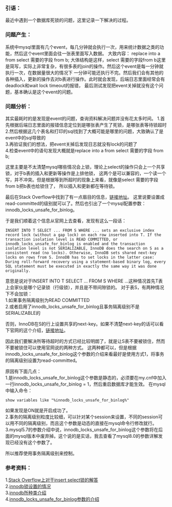 ### 引语：
最近中遇到一个数据库死锁的问题，这里记录一下解决的过程。


### 问题产生：
系统中mysql里面有几个event，每几分钟就会执行一次，用来统计数据之类的功能，然后这个event里面会往一张表里面写入数据。
大致内容：
replace into a from select 需要的字段 from b;
大体结构是这样，select 需要的字段from b这里是简写，实际上非常复杂，有很多表的join的操作。然后这个event是每一分钟就执行一次，在数据量很大的情况下
一分钟可能还执行不完。然后我们会有其他的各种插入，更新的操作去对b表进行操作。此时就会发现，后端日志里面经常会有deadlock和wait lock timeout的报错，
最后测试发现把event关掉就没有这个问题，基本确认是这个event的问题。

### 问题分析：
其实最耗时的是发现是event的问题，查询资料解决问题并没有花太多时间。
1.首先根据后端日志里面的报错信息定位到是哪张表产生了死锁，是哪张表等待锁超时  
2.然后根据这几个表名和打印的sql找到了大概可能是哪里的问题，大致确认了是event中的sql导致的  
3.再验证我们的想法，把event关掉后发现日志就没有lock的问题了  
4.检查event中的语句发现大概就是replace into a from select 需要的字段 from b;  

这里主要是不太清楚mysql哪些情况会上锁，理论上select的操作只会上一个共享锁，对于b表的插入和更新等操作是上排他锁，
这两个是可以兼容的，一个读一个写，并不冲突。但是根据等到所超时的现象上来看，就像是select 需要的字段 from b把b表也给锁住了，
所以插入和更新都在等待锁。

最后在Stack Overflow中找到了有一点眉目的信息，[链接地址](https://stackoverflow.com/questions/37919682/find-mysql-innodb-deadlock-reason-on-insert-into-select)。
这里说要设置成read-committed的级别就可以了。然后也引出了一个mysql配置参数：innodb_locks_unsafe_for_binlog。

于是我们顺着这个信息从官网上去查看，发现有这么一段话：
```
INSERT INTO T SELECT ... FROM S WHERE ... sets an exclusive index record lock (without a gap lock) on each row inserted into T. If the transaction isolation level is READ COMMITTED, or innodb_locks_unsafe_for_binlog is enabled and the transaction isolation level is not SERIALIZABLE, InnoDB does the search on S as a consistent read (no locks). Otherwise, InnoDB sets shared next-key locks on rows from S. InnoDB has to set locks in the latter case: During roll-forward recovery using a statement-based binary log, every SQL statement must be executed in exactly the same way it was done originally.
```
意思是说对于INSERT INTO T SELECT ... FROM S WHERE ...这种情况首先T表上会家伙是哪个记录锁（行级锁），并且是不带间隙锁的。
对于表S，有两种情况下不会加锁：  
1.如果事务隔离级别为READ COMMITTED  
2.或者启用了innodb_locks_unsafe_for_binlog且事务隔离级别不是SERIALIZABLE的  

否则，InnoDB在S的行上设置共享的next-key。如果不清楚next-key的话可以看下官网的这个介绍，[链接地址](https://dev.mysql.com/doc/refman/5.7/en/innodb-locking.html#innodb-next-key-locks)。

因此我们要解决所等待超时的方式已经比较明朗了，就是让S表不要被锁住，然而不要被锁住可以使用官网说的两种方式。
这两种都可以，但是根据innodb_locks_unsafe_for_binlog这个参数的介绍来看最好是使用方式1，将事务的隔离级别设置为read-committed。  

原因有下面几点：  
1.是innodb_locks_unsafe_for_binlog这个参数是静态的，必须要在my.cnf中加入一行innodb_locks_unsafe_for_binlog = 1，然后重启数据库才能生效。
在mysql中输入命令：
```
show variables like "%innodb_locks_unsafe_for_binlog%"
```
如果发现是ON就是开启成功了。  
2.事务的隔离级别粒度比较细，可以针对某个session来设置，不同的session可以用不同的隔离级别，而且这个参数是动态的直接在mysql命令行修改就行。  
3.mysql5.7的参数介绍中说，innodb_locks_unsafe_for_binlog这个参数将在后面的mysql版本中废弃掉。这个说的是实话，我去查看了mysql8.0的参数详解发现已经没有这个参数了。  

所以推荐使用事务隔离级别来控制。


### 参考资料：  
1.[Stack Overflow上对于insert select锁的解答](https://stackoverflow.com/questions/37919682/find-mysql-innodb-deadlock-reason-on-insert-into-select)  
2.[innodb锁设置的情况](https://dev.mysql.com/doc/refman/5.7/en/innodb-locks-set.html)  
3.[innodb所种类介绍](https://dev.mysql.com/doc/refman/5.7/en/innodb-locking.html#innodb-next-key-locks)   
4.[innodb_locks_unsafe_for_binlog参数的介绍](https://dev.mysql.com/doc/refman/5.7/en/innodb-parameters.html#sysvar_innodb_locks_unsafe_for_binlog)  
